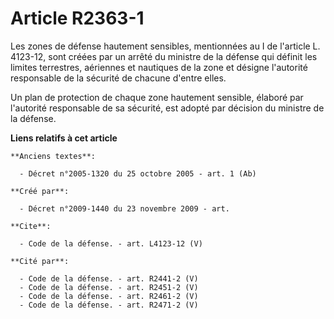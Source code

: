 # Article R2363-1

Les zones de défense hautement sensibles, mentionnées au I de l'article L. 4123-12, sont créées par un arrêté du ministre de
la défense qui définit les limites terrestres, aériennes et nautiques de la zone et désigne l'autorité responsable de la
sécurité de chacune d'entre elles. 

Un plan de protection de chaque zone hautement sensible, élaboré par l'autorité responsable de sa sécurité, est adopté par
décision du ministre de la défense.

**Liens relatifs à cet article**

	**Anciens textes**:

	  - Décret n°2005-1320 du 25 octobre 2005 - art. 1 (Ab)

	**Créé par**:

	  - Décret n°2009-1440 du 23 novembre 2009 - art.

	**Cite**:

	  - Code de la défense. - art. L4123-12 (V)

	**Cité par**:

	  - Code de la défense. - art. R2441-2 (V)
	  - Code de la défense. - art. R2451-2 (V)
	  - Code de la défense. - art. R2461-2 (V)
	  - Code de la défense. - art. R2471-2 (V)
